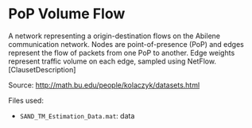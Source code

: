 # PoP Volume Flow

A network representing a origin-destination flows on the Abilene communication network. Nodes are point-of-presence (PoP) and edges represent the flow of packets from one PoP to another. Edge weights represent traffic volume on each edge, sampled using NetFlow. [ClausetDescription]

Source: http://math.bu.edu/people/kolaczyk/datasets.html

Files used:
- `SAND_TM_Estimation_Data.mat`: data

